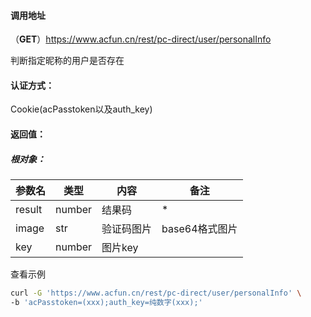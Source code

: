 #### 调用地址

（**GET**）https://www.acfun.cn/rest/pc-direct/user/personalInfo

判断指定昵称的用户是否存在

#### 认证方式：

Cookie(acPasstoken以及auth_key)

#### 返回值：

##### 根对象：

| 参数名    | 类型     | 内容    | 备注         |
| ------ | ------ | ----- | ---------- |
| result | number | 结果码   | *          |
| image  | str    | 验证码图片 | base64格式图片 |
| key    | number | 图片key |            |

查看示例

```bash
curl -G 'https://www.acfun.cn/rest/pc-direct/user/personalInfo' \
-b 'acPasstoken=(xxx);auth_key=纯数字(xxx);'
```